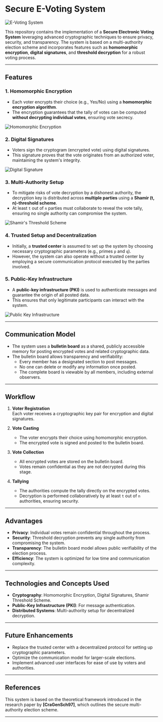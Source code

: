 # Secure E-Voting System

![E-Voting System](https://static.scientificamerican.com/sciam/cache/file/CF393A78-1DF6-4D70-BF862AC7CA0ACC02_source.jpg)  

This repository contains the implementation of a **Secure Electronic Voting System** leveraging advanced cryptographic techniques to ensure privacy, security, and transparency. The system is based on a multi-authority election scheme and incorporates features such as **homomorphic encryption**, **digital signatures**, and **threshold decryption** for a robust voting process.

---

## Features

### 1. **Homomorphic Encryption**
- Each voter encrypts their choice (e.g., Yes/No) using a **homomorphic encryption algorithm**.
- The encryption guarantees that the tally of votes can be computed **without decrypting individual votes**, ensuring vote secrecy.

![Homomorphic Encryption](https://www.collidu.com/media/catalog/product/img/0/1/01e118345635520609a7d48b3d7f64b4446ecd2031f9352eb1bd8200e7d5d8f3/homomorphic-encryption-slide1.png)  

### 2. **Digital Signatures**
- Voters sign the cryptogram (encrypted vote) using digital signatures.
- This signature proves that the vote originates from an authorized voter, maintaining the system's integrity.

![Digital Signature](https://www.digitalsignaturemart.com/wp-content/uploads/2019/03/Digital-Signature-1688x844.png)

### 3. **Multi-Authority Setup**
- To mitigate risks of vote decryption by a dishonest authority, the decryption key is distributed across **multiple parties** using a **Shamir (t, n)-threshold scheme**.
- At least `t` out of `n` parties must collaborate to reveal the vote tally, ensuring no single authority can compromise the system.

![Shamir's Threshold Scheme](https://slideplayer.com/slide/17207435/99/images/21/Shamir%E2%80%99s%2BThreshold%2BScheme%2Bset%2Bup.jpg)

### 4. **Trusted Setup and Decentralization**
- Initially, a **trusted center** is assumed to set up the system by choosing necessary cryptographic parameters (e.g., primes `p` and `q`).
- However, the system can also operate without a trusted center by employing a secure communication protocol executed by the parties involved.

### 5. **Public-Key Infrastructure**
- A **public-key infrastructure (PKI)** is used to authenticate messages and guarantee the origin of all posted data.
- This ensures that only legitimate participants can interact with the system.

![Public Key Infrastructure](https://certera.com/blog/wp-content/uploads/2023/04/how-pki-public-key-infrastructure-works-jpg.webp)

---

## Communication Model

- The system uses a **bulletin board** as a shared, publicly accessible memory for posting encrypted votes and related cryptographic data.
- The bulletin board allows transparency and verifiability:
  - Every member has a designated section to post messages.
  - No one can delete or modify any information once posted.
  - The complete board is viewable by all members, including external observers.

---

## Workflow

1. **Voter Registration**  
   Each voter receives a cryptographic key pair for encryption and digital signatures.  

2. **Vote Casting**  
   - The voter encrypts their choice using homomorphic encryption.
   - The encrypted vote is signed and posted to the bulletin board.

3. **Vote Collection**  
   - All encrypted votes are stored on the bulletin board.
   - Votes remain confidential as they are not decrypted during this stage.

4. **Tallying**  
   - The authorities compute the tally directly on the encrypted votes.
   - Decryption is performed collaboratively by at least `t` out of `n` authorities, ensuring security.

---

## Advantages

- **Privacy**: Individual votes remain confidential throughout the process.  
- **Security**: Threshold decryption prevents any single authority from compromising the system.  
- **Transparency**: The bulletin board model allows public verifiability of the election process.  
- **Efficiency**: The system is optimized for low time and communication complexity.  

---

## Technologies and Concepts Used

- **Cryptography**: Homomorphic Encryption, Digital Signatures, Shamir Threshold Scheme.  
- **Public-Key Infrastructure (PKI)**: For message authentication.  
- **Distributed Systems**: Multi-authority setup for decentralized decryption.  

---

## Future Enhancements

- Replace the trusted center with a decentralized protocol for setting up cryptographic parameters.  
- Optimize the communication model for larger-scale elections.  
- Implement advanced user interfaces for ease of use by voters and authorities.  

---

## References

This system is based on the theoretical framework introduced in the research paper by **[CraGenSch97]**, which outlines the secure multi-authority election scheme.

---
